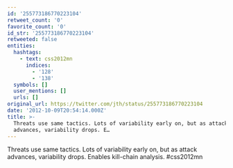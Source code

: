 ```yaml
---
id: '255773186770223104'
retweet_count: '0'
favorite_count: '0'
id_str: '255773186770223104'
retweeted: false
entities:
  hashtags:
    - text: css2012mn
      indices:
        - '128'
        - '138'
  symbols: []
  user_mentions: []
  urls: []
original_url: https://twitter.com/jth/status/255773186770223104
date: '2012-10-09T20:54:14.000Z'
title: >-
  Threats use same tactics. Lots of variability early on, but as attack
  advances, variability drops. E…
---
```


Threats use same tactics. Lots of variability early on, but as attack advances, variability drops. Enables kill-chain analysis. #css2012mn